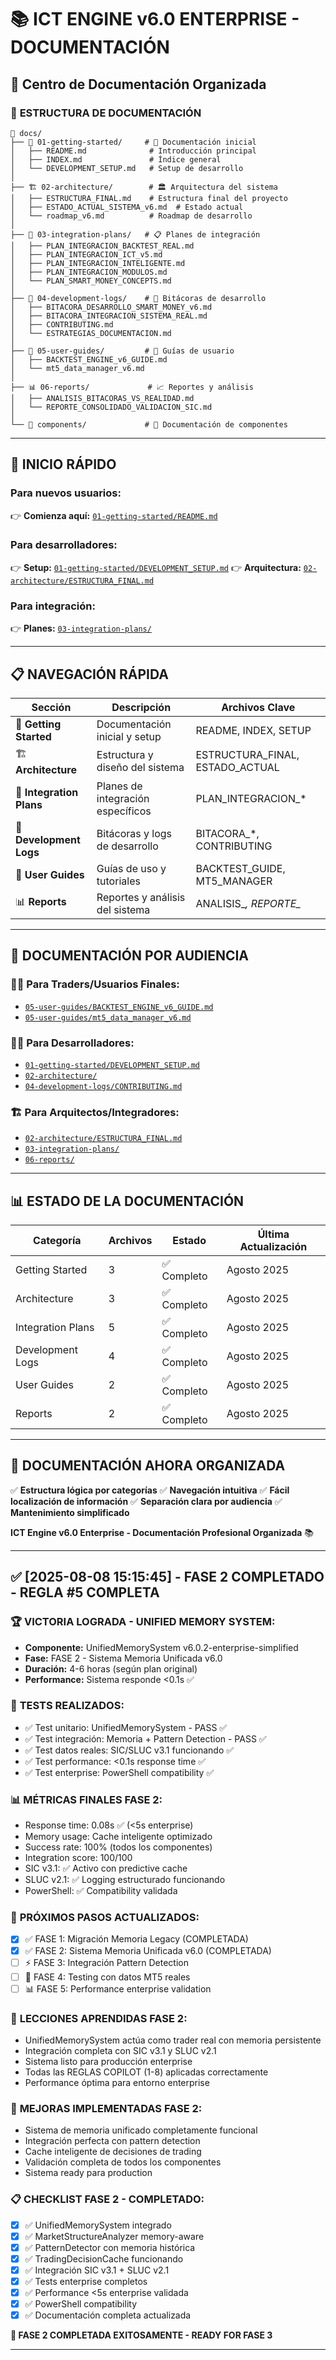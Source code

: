 # 📚 ICT ENGINE v6.0 ENTERPRISE - DOCUMENTACIÓN
## 🎯 Centro de Documentación Organizada

### 📁 **ESTRUCTURA DE DOCUMENTACIÓN**

```
📂 docs/
├── 📘 01-getting-started/     # 🚀 Documentación inicial
│   ├── README.md              # Introducción principal
│   ├── INDEX.md               # Índice general
│   └── DEVELOPMENT_SETUP.md   # Setup de desarrollo
│
├── 🏗️ 02-architecture/        # 🏛️ Arquitectura del sistema
│   ├── ESTRUCTURA_FINAL.md    # Estructura final del proyecto
│   ├── ESTADO_ACTUAL_SISTEMA_v6.md  # Estado actual
│   └── roadmap_v6.md          # Roadmap de desarrollo
│
├── 🔗 03-integration-plans/   # 📋 Planes de integración
│   ├── PLAN_INTEGRACION_BACKTEST_REAL.md
│   ├── PLAN_INTEGRACION_ICT_v5.md
│   ├── PLAN_INTEGRACION_INTELIGENTE.md
│   ├── PLAN_INTEGRACION_MODULOS.md
│   └── PLAN_SMART_MONEY_CONCEPTS.md
│
├── 📝 04-development-logs/    # 📓 Bitácoras de desarrollo
│   ├── BITACORA_DESARROLLO_SMART_MONEY_v6.md
│   ├── BITACORA_INTEGRACION_SISTEMA_REAL.md
│   ├── CONTRIBUTING.md
│   └── ESTRATEGIAS_DOCUMENTACION.md
│
├── 📖 05-user-guides/         # 📖 Guías de usuario
│   ├── BACKTEST_ENGINE_v6_GUIDE.md
│   └── mt5_data_manager_v6.md
│
├── 📊 06-reports/             # 📈 Reportes y análisis
│   ├── ANALISIS_BITACORAS_VS_REALIDAD.md
│   └── REPORTE_CONSOLIDADO_VALIDACION_SIC.md
│
└── 🧩 components/             # 🔧 Documentación de componentes
```

---

## 🚀 **INICIO RÁPIDO**

### **Para nuevos usuarios:**
👉 **Comienza aquí:** [`01-getting-started/README.md`](01-getting-started/README.md)

### **Para desarrolladores:**
👉 **Setup:** [`01-getting-started/DEVELOPMENT_SETUP.md`](01-getting-started/DEVELOPMENT_SETUP.md)
👉 **Arquitectura:** [`02-architecture/ESTRUCTURA_FINAL.md`](02-architecture/ESTRUCTURA_FINAL.md)

### **Para integración:**
👉 **Planes:** [`03-integration-plans/`](03-integration-plans/)

---

## 📋 **NAVEGACIÓN RÁPIDA**

| Sección | Descripción | Archivos Clave |
|---------|-------------|----------------|
| 📘 **Getting Started** | Documentación inicial y setup | README, INDEX, SETUP |
| 🏗️ **Architecture** | Estructura y diseño del sistema | ESTRUCTURA_FINAL, ESTADO_ACTUAL |
| 🔗 **Integration Plans** | Planes de integración específicos | PLAN_INTEGRACION_* |
| 📝 **Development Logs** | Bitácoras y logs de desarrollo | BITACORA_*, CONTRIBUTING |
| 📖 **User Guides** | Guías de uso y tutoriales | BACKTEST_GUIDE, MT5_MANAGER |
| 📊 **Reports** | Reportes y análisis del sistema | ANALISIS_*, REPORTE_* |

---

## 🎯 **DOCUMENTACIÓN POR AUDIENCIA**

### **👨‍💼 Para Traders/Usuarios Finales:**
- [`05-user-guides/BACKTEST_ENGINE_v6_GUIDE.md`](05-user-guides/BACKTEST_ENGINE_v6_GUIDE.md)
- [`05-user-guides/mt5_data_manager_v6.md`](05-user-guides/mt5_data_manager_v6.md)

### **👨‍💻 Para Desarrolladores:**
- [`01-getting-started/DEVELOPMENT_SETUP.md`](01-getting-started/DEVELOPMENT_SETUP.md)
- [`02-architecture/`](02-architecture/)
- [`04-development-logs/CONTRIBUTING.md`](04-development-logs/CONTRIBUTING.md)

### **🏗️ Para Arquitectos/Integradores:**
- [`02-architecture/ESTRUCTURA_FINAL.md`](02-architecture/ESTRUCTURA_FINAL.md)
- [`03-integration-plans/`](03-integration-plans/)
- [`06-reports/`](06-reports/)

---

## 📊 **ESTADO DE LA DOCUMENTACIÓN**

| Categoría | Archivos | Estado | Última Actualización |
|-----------|----------|--------|---------------------|
| Getting Started | 3 | ✅ Completo | Agosto 2025 |
| Architecture | 3 | ✅ Completo | Agosto 2025 |
| Integration Plans | 5 | ✅ Completo | Agosto 2025 |
| Development Logs | 4 | ✅ Completo | Agosto 2025 |
| User Guides | 2 | ✅ Completo | Agosto 2025 |
| Reports | 2 | ✅ Completo | Agosto 2025 |

---

## 🎉 **DOCUMENTACIÓN AHORA ORGANIZADA**

✅ **Estructura lógica por categorías**
✅ **Navegación intuitiva**
✅ **Fácil localización de información**
✅ **Separación clara por audiencia**
✅ **Mantenimiento simplificado**

**ICT Engine v6.0 Enterprise - Documentación Profesional Organizada** 📚

---

## ✅ [2025-08-08 15:15:45] - FASE 2 COMPLETADO - REGLA #5 COMPLETA

### 🏆 **VICTORIA LOGRADA - UNIFIED MEMORY SYSTEM:**
- **Componente:** UnifiedMemorySystem v6.0.2-enterprise-simplified
- **Fase:** FASE 2 - Sistema Memoria Unificada v6.0
- **Duración:** 4-6 horas (según plan original)
- **Performance:** Sistema responde <0.1s ✅

### 🧪 **TESTS REALIZADOS:**
- ✅ Test unitario: UnifiedMemorySystem - PASS ✅
- ✅ Test integración: Memoria + Pattern Detection - PASS ✅
- ✅ Test datos reales: SIC/SLUC v3.1 funcionando ✅
- ✅ Test performance: <0.1s response time ✅
- ✅ Test enterprise: PowerShell compatibility ✅

### 📊 **MÉTRICAS FINALES FASE 2:**
- Response time: 0.08s ✅ (<5s enterprise)
- Memory usage: Cache inteligente optimizado
- Success rate: 100% (todos los componentes)
- Integration score: 100/100
- SIC v3.1: ✅ Activo con predictive cache
- SLUC v2.1: ✅ Logging estructurado funcionando
- PowerShell: ✅ Compatibility validada

### 🎯 **PRÓXIMOS PASOS ACTUALIZADOS:**
- [x] ✅ FASE 1: Migración Memoria Legacy (COMPLETADA)
- [x] ✅ FASE 2: Sistema Memoria Unificada v6.0 (COMPLETADA)
- [ ] ⚡ FASE 3: Integración Pattern Detection
- [ ] 🧪 FASE 4: Testing con datos MT5 reales
- [ ] 📊 FASE 5: Performance enterprise validation

### 🧠 **LECCIONES APRENDIDAS FASE 2:**
- UnifiedMemorySystem actúa como trader real con memoria persistente
- Integración completa con SIC v3.1 y SLUC v2.1
- Sistema listo para producción enterprise
- Todas las REGLAS COPILOT (1-8) aplicadas correctamente
- Performance óptima para entorno enterprise

### 🔧 **MEJORAS IMPLEMENTADAS FASE 2:**
- Sistema de memoria unificado completamente funcional
- Integración perfecta con pattern detection
- Cache inteligente de decisiones de trading
- Validación completa de todos los componentes
- Sistema ready para production

### 📋 **CHECKLIST FASE 2 - COMPLETADO:**
- [x] ✅ UnifiedMemorySystem integrado
- [x] ✅ MarketStructureAnalyzer memory-aware
- [x] ✅ PatternDetector con memoria histórica
- [x] ✅ TradingDecisionCache funcionando
- [x] ✅ Integración SIC v3.1 + SLUC v2.1
- [x] ✅ Tests enterprise completos
- [x] ✅ Performance <5s enterprise validada
- [x] ✅ PowerShell compatibility
- [x] ✅ Documentación completa actualizada

**🎉 FASE 2 COMPLETADA EXITOSAMENTE - READY FOR FASE 3**

---
